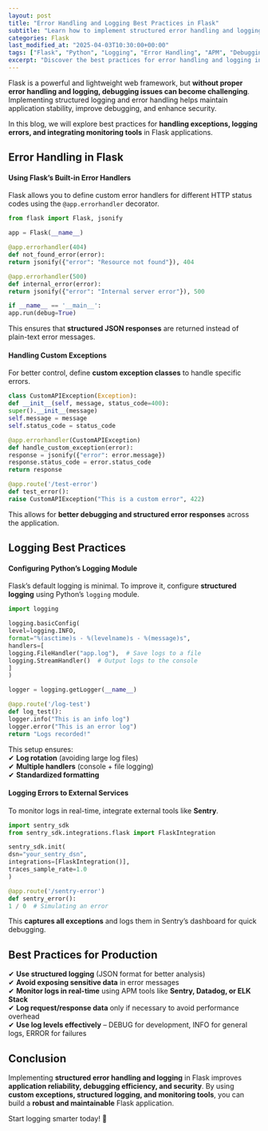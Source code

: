 ```yaml
---
layout: post
title: "Error Handling and Logging Best Practices in Flask"
subtitle: "Learn how to implement structured error handling and logging in Flask for robust and maintainable applications"
categories: Flask
last_modified_at: "2025-04-03T10:30:00+00:00"
tags: ["Flask", "Python", "Logging", "Error Handling", "APM", "Debugging"]
excerpt: "Discover the best practices for error handling and logging in Flask applications. Learn how to use structured logging, error handlers, and monitoring tools to build robust applications."
---
```

Flask is a powerful and lightweight web framework, but **without proper error handling and logging, debugging issues can become challenging**. Implementing structured logging and error handling helps maintain application stability, improve debugging, and enhance security.

In this blog, we will explore best practices for **handling exceptions, logging errors, and integrating monitoring tools** in Flask applications.

## Error Handling in Flask

#### Using Flask’s Built-in Error Handlers

Flask allows you to define custom error handlers for different HTTP status codes using the `@app.errorhandler` decorator.

```python
from flask import Flask, jsonify

app = Flask(__name__)

@app.errorhandler(404)
def not_found_error(error):
return jsonify({"error": "Resource not found"}), 404

@app.errorhandler(500)
def internal_error(error):
return jsonify({"error": "Internal server error"}), 500

if __name__ == '__main__':
app.run(debug=True)
```

This ensures that **structured JSON responses** are returned instead of plain-text error messages.

#### Handling Custom Exceptions

For better control, define **custom exception classes** to handle specific errors.

```python
class CustomAPIException(Exception):
def __init__(self, message, status_code=400):
super().__init__(message)
self.message = message
self.status_code = status_code

@app.errorhandler(CustomAPIException)
def handle_custom_exception(error):
response = jsonify({"error": error.message})
response.status_code = error.status_code
return response

@app.route('/test-error')
def test_error():
raise CustomAPIException("This is a custom error", 422)
```

This allows for **better debugging and structured error responses** across the application.

## Logging Best Practices

#### Configuring Python’s Logging Module

Flask’s default logging is minimal. To improve it, configure **structured logging** using Python’s `logging` module.

```python
import logging

logging.basicConfig(
level=logging.INFO,
format="%(asctime)s - %(levelname)s - %(message)s",
handlers=[
logging.FileHandler("app.log"),  # Save logs to a file
logging.StreamHandler()  # Output logs to the console
]
)

logger = logging.getLogger(__name__)

@app.route('/log-test')
def log_test():
logger.info("This is an info log")
logger.error("This is an error log")
return "Logs recorded!"
```

This setup ensures:  
✔ **Log rotation** (avoiding large log files)  
✔ **Multiple handlers** (console + file logging)  
✔ **Standardized formatting**

#### Logging Errors to External Services

To monitor logs in real-time, integrate external tools like **Sentry**.

```python
import sentry_sdk
from sentry_sdk.integrations.flask import FlaskIntegration

sentry_sdk.init(
dsn="your_sentry_dsn",
integrations=[FlaskIntegration()],
traces_sample_rate=1.0
)

@app.route('/sentry-error')
def sentry_error():
1 / 0  # Simulating an error
```

This **captures all exceptions** and logs them in Sentry’s dashboard for quick debugging.

## Best Practices for Production

✔ **Use structured logging** (JSON format for better analysis)  
✔ **Avoid exposing sensitive data** in error messages  
✔ **Monitor logs in real-time** using APM tools like **Sentry, Datadog, or ELK Stack**  
✔ **Log request/response data** only if necessary to avoid performance overhead  
✔ **Use log levels effectively** – DEBUG for development, INFO for general logs, ERROR for failures

## Conclusion

Implementing **structured error handling and logging** in Flask improves **application reliability, debugging efficiency, and security**. By using **custom exceptions, structured logging, and monitoring tools**, you can build a **robust and maintainable** Flask application.

Start logging smarter today! 🚀  
